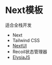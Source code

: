 # Next模板

适合全栈开发

- Next
- Tailwind CSS
- [NextUI](https://nextui.org/docs/guide/introduction)
- Recoil状态管理器
- [ElysiaJS](https://elysiajs.com/)